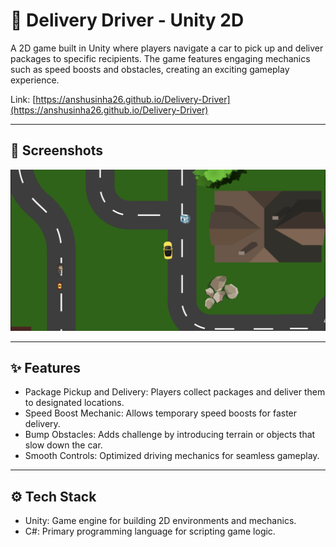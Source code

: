 # 🚗 Delivery Driver - Unity 2D

A 2D game built in Unity where players navigate a car to pick up and deliver packages to specific recipients. The game features engaging mechanics such as speed boosts and obstacles, creating an exciting gameplay experience.

Link: [https://anshusinha26.github.io/Delivery-Driver](https://anshusinha26.github.io/Delivery-Driver)

---

## 📸 Screenshots

![Project](delivery_driver.png)

---

## ✨ Features

- Package Pickup and Delivery: Players collect packages and deliver them to designated locations.
- Speed Boost Mechanic: Allows temporary speed boosts for faster delivery.
- Bump Obstacles: Adds challenge by introducing terrain or objects that slow down the car.
- Smooth Controls: Optimized driving mechanics for seamless gameplay.

---

## ⚙️ Tech Stack

- Unity: Game engine for building 2D environments and mechanics.
- C#: Primary programming language for scripting game logic.
